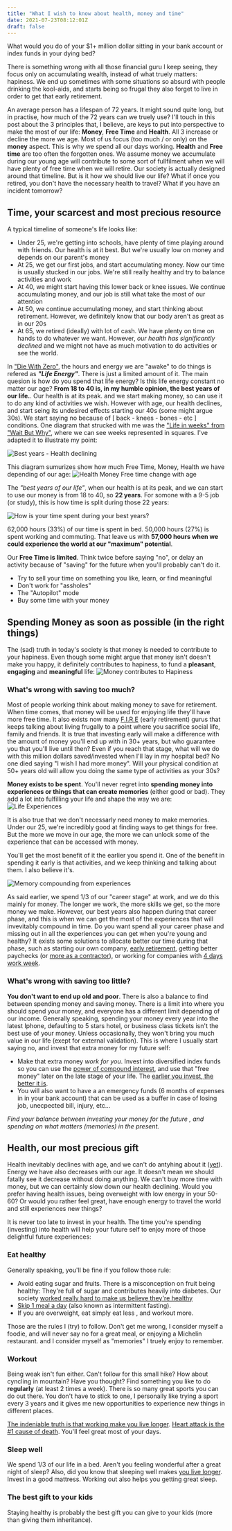 ```yaml
---
title: "What I wish to know about health, money and time"
date: 2021-07-23T08:12:01Z
draft: false
---
```

What would you do of your $1+ million dollar sitting in your bank account or index funds in your dying bed? 

There is something wrong with all those financial guru I keep seeing, they focus only on accumulating wealth, instead of what truely matters: hapiness.  We end up sometimes with some situations so absurd with people drinking the kool-aids, and starts being so frugal they also forget to live in order to get that early retirement.

An average person has a lifespan of 72 years. It might sound quite long, but in practise, how much of the 72 years can we truely use?  I'll touch in this post about the 3 principles that, I believe, are keys to put into perspective to make the most of our life: **Money**, **Free Time** and **Health**. All 3 increase or decline the more we age. Most of us focus (too much / or only) on the **money** aspect. This is why we spend all our days working. **Health** and **Free time** are too often the forgotten ones. We assume money we accumulate during our young age will contribute to some sort of fullfilment when we will have plenty of free time when we will retire. Our society is actually designed around that timeline. But is it how we should live our life? What if once you retired, you don't have the necessary health to travel? What if you have an incident tomorrow?

## Time, your scarcest and most precious resource

A typical timeline of someone's life looks like: 

- Under 25, we're getting into schools, have plenty of time playing around with friends. Our health is at it best. But we're usually low on money and depends on our parent's money
- At 25, we get our first jobs, and start accumulating money. Now our time is usually stucked in our jobs. We're still really healthy and try to balance activities and work     
- At 40, we might start having this lower back or knee issues. We continue accumulating money, and our job is still what take the most of our attention
- At 50, we continue accumulating money, and start thinking about retirement. However, we definitely know that our body aren't as great as in our 20s
- At 65, we retired (ideally) with lot of cash. We have plenty on time on hands to do whatever we want. However, *our health has significantly declined* and we might not have as much motivation to do activities or see the world. 

In ["Die With Zero"](https://www.goodreads.com/book/show/52950915-die-with-zero), the hours and energy we are "awake" to do things is refered as _**"Life Energy"**_. There is just a limited amount of it. The main quesion is how do you spend that life energy? Is this life energy constant no matter our age? 
**From 18 to 40 is, in my humble opinion, the best years of our life.**. Our health is at its peak. and we start making money, so can use it to do any kind of activities we wish. However with age, our health declines, and start seing its undesired effects starting our 40s (some might argue 30s). We start saying no because of [ back - knees - bones - etc ] conditions. One diagram that strucked with me was the ["Life in weeks" from "Wait But Why"](https://waitbutwhy.com/2014/05/life-weeks.html), where we can see weeks represented in squares. I've adapted it to illustrate my point: 

![Best years - Health declining](/img/best-years-health.jpg)

This diagram sumurizes show how much Free Time, Money, Health we have depending of our age:
![Health Money Free time change with age](/img/health-money-free-time.jpg)

The _"best years of our life"_, when our health is at its peak, and we can start to use our money is from 18 to 40, so **22 years**. For somone with a 9-5 job (or study), this is how time is split during those 22 years: 

![How is your time spent during your best years?](/img/best-years-time-is-spent.png)

62,000 hours (33%) of our time is spent in bed. 50,000 hours (27%) is spent working and commuting.  That leave us with **57,000 hours when we could experience the world at our "maximum" potential**.


Our **Free Time is limited**. Think twice before saying "no", or delay an activity because of "saving" for the future when you'll probably can't do it.

- Try to sell your time on something you like, learn, or find meaningful
- Don't work for "assholes"
- The "Autopilot" mode
- Buy some time with your money


## Spending Money as soon as possible (in the right things)

The (sad) truth in today's society is that money is needed to contribute to your hapiness. Even though some might argue that money isn't doesn't make you happy, it definitely contributes to hapiness, to fund a **pleasant**, **engaging** and **meaningful** life: 
![Money contributes to Hapiness](/img/money-contributes-to-hapiness.jpg)

### What's wrong with saving too much?

Most of people working think about making money to save for retirement. When time comes, that money will be used for enjoying life they'll have more free time. It also exists now many [F.I.R.E](https://en.wikipedia.org/wiki/FIRE_movement) (early retirement) gurus that keeps talking about living frugally to a point where you sacrifice social life, family and friends. It is true that investing early will make a difference with the amount of money you'll end up with in 30+ years, but who guarantee you that you'll live until then? Even if you reach that stage, what will we do with this million dollars saved/invested when I'll lay in my hospital bed? No one died saying "I wish I had more money". Will your physical condition at 50+ years old will allow you doing the same type of activities as your 30s?

**Money exists to be spent**. You'll never regret into **spending money into experiences or things that can create memories** (either good or bad). They add a lot into fulfilling your life and shape the way we are: 
![Life Experiences](/img/life-experiences.jpg)

It is also true that we don't necessarly need money to make memories. Under our 25, we're incredibly good at finding ways to get things for free. But the more we move in our age, the more we can unlock some of the experience that can be accessed with money.

You'll get the most benefit of it the earlier you spend it. One of the benefit in spending it early is that activities, and we keep thinking and talking about them. I also believe it's. 

![Memory compounding from experiences](/img/memory-compunding.jpg)

As said earlier, we spend 1/3 of our "career stage" at work, and we do this mainly for money. The longer we work, the more skills we get, so the more money we make. However, our best years also happen during that career phase, and this is when we can get the most of the experiences that will invevitably compound in time. Do you want spend all your career phase and missing out in all the experiences you can get when you're young and healthy? It exists some solutions to allocate better our time during that phase, such as starting our own company, [early retirement](https://www.investopedia.com/terms/f/financial-independence-retire-early-fire.asp), getting better paychecks (or [more as a contractor](https://training.kalzumeus.com/newsletters/archive/consulting_1)), or working for companies with [4 days work week](https://4dayweek.io?ref=todaypurpose.com). 


### What's wrong with saving too little?

**You don't want to end up old and poor**. There is also a balance to find between spending money and saving money. There is a limit into where you should spend your money, and everyone has a different limit depending of our income. Generally speaking, spending your money every year into the latest Iphone, defaulting to 5 stars hotel, or business class tickets isn't the best use of your money. Unless occasionally, they won't bring you much value in our life (exept for external validation). This is where I usually start saying no, and invest that extra money for my future self: 

- Make that extra money _work for you_. Invest into diversified index funds so you can use the [power of compound interest](https://www.investopedia.com/terms/c/compoundinterest.asp#growth-of-compound-interest), and use that "free money" later on the late stage of your life. The [earlier you invest, the better it is](https://ofdollarsanddata.com/go-big-then-stop/?ref=todaypurpose.com).
- You will also want to have a an emergency funds (6 months of expenses in in your bank account) that can be used as a buffer in case of losing job, unecpected bill, injury, etc...

_Find your balance between investing your money for the future , and spending on what matters (memories) in the present._


## Health, our most precious gift

Health inevitably declines with age, and we can't do antyhing about it ([yet](https://www.youtube.com/watch?v=9nXop2lLDa4)). Energy we have also decreases with our age. It doesn't mean we should fatally see it decrease without doing anything. We can't buy more time with money, but we can certainly slow down our health declining. Would you prefer having health issues, being overweight with low energy in your 50-60? Or would you rather feel great, have enough energy to travel the world and still experiences new things? 

It is never too late to invest in your health. The time you're spending (investing) into health will help your future self to enjoy more of those delightful future experiences: 

### Eat healthy
Generally speaking, you'll be fine if you follow those rule: 

- Avoid eating sugar and fruits. There is a misconception on fruit being healthy: They're full of sugar and contributes heavily into diabetes. Our society [worked really hard to make us believe they're healthy](https://www.sciencealert.com/fruits-vegetables-before-domestication-photos-genetically-modified-food-natural)
- [Skip 1 meal a day](https://youtu.be/jhKZIq3SlYE?t=2939) (also known as intermittent fasting).
- If you are overweight, eat simply eat less , and workout more. 

Those are the rules I (try) to follow. Don't get me wrong, I consider myself a foodie, and will never say no for a great meal, or enjoying a Michelin restaurant. and I consider myself as "memories" I truely enjoy to remember. 

### Workout
Being weak isn't fun either. Can't  follow for this small hike? How about cyncling in mountain? Have you thought? Find something you like to do **regularly** (at least 2 times a week). There is so many great sports you can do out there. You don't have to stick to one, I personally like trying a sport every 3 years and it gives me new opportunities to experience new things in different places. 

[The indeniable truth is that working make you live longer](https://youtu.be/jhKZIq3SlYE?t=3880). [Heart attack is the #1 cause of death](https://www.cdc.gov/nchs/fastats/leading-causes-of-death.htm). You'll feel great most of your days.

### Sleep well
We spend 1/3 of our life in a bed. Aren't you feeling wonderful after a great night of sleep? Also, did you know that sleeping well makes [you live longer](https://youtu.be/jhKZIq3SlYE?t=4202). Invest in a good mattress. Working out also helps you getting great sleep.

### The best gift to your kids
Staying healthy is probably the best gift you can give to your kids (more than giving them inheritance).
